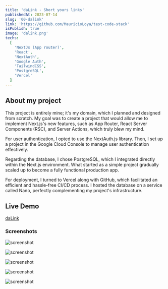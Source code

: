```yaml
---
title: 'daLink - Short yours links'
publishedAt: 2023-07-14
slug: '00-dalink'
link: 'https://github.com/MauricioLoya/test-code-stack'
isPublish: true
image: 'dalink.png'
techs:
  [
    'NextJs (App router)',
    'React',
    'NextAuth',
    'Google Auth',
    'TailwindCSS',
    'PostgreSQL',
    'Vercel'
  ]
---
```


## About my project

This project is entirely mine; it's my domain, which I planned and designed from scratch. My goal was to create a project that would allow me to implement Next.js's new features, such as App Router, React Server Components (RSC), and Server Actions, which truly blew my mind.

For user authentication, I opted to use the NextAuth.js library. Then, I set up a project in the Google Cloud Console to manage user authentication effectively.

Regarding the database, I chose PostgreSQL, which I integrated directly within the Next.js environment. What started as a simple project gradually scaled up to become a fully functional production app.

For deployment, I turned to Vercel along with GitHub, which facilitated an efficient and hassle-free CI/CD process. I hosted the database on a service called Nano, perfectly complementing my project's infrastructure.

## Live Demo

[daLink](https://dalink.xyz)

### Screenshots

![screenshot](/img/dalink.png)

![screenshot](/img/projects/dalink-1.png)

![screenshot](/img/projects/dalink-2.png)

![screenshot](/img/projects/dalink-3.png)

![screenshot](/img/projects/dalink-4.png)
